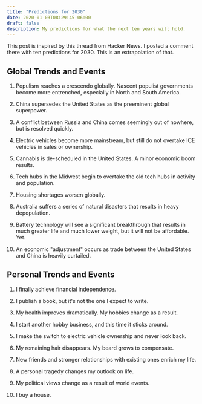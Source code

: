 ```yaml
---
title: "Predictions for 2030"
date: 2020-01-03T08:29:45-06:00
draft: false
description: My predictions for what the next ten years will hold.
---
```

This post is inspired by this thread from Hacker News. I posted a comment there
with ten predictions for 2030. This is an extrapolation of that.

## Global Trends and Events

1. Populism reaches a crescendo globally. Nascent populist governments become more entrenched, especially in North and South America.

2. China supersedes the United States as the preeminent global superpower.

3. A conflict between Russia and China comes seemingly out of nowhere, but is resolved quickly.

4. Electric vehicles become more mainstream, but still do not overtake ICE vehicles in sales or ownership.

5. Cannabis is de-scheduled in the United States. A minor economic boom results.

6. Tech hubs in the Midwest begin to overtake the old tech hubs in activity and population.

7. Housing shortages worsen globally.

8. Australia suffers a series of natural disasters that results in heavy depopulation.

9. Battery technology will see a significant breakthrough that results in much greater life and much lower weight, but it will not be affordable. Yet.

10. An economic "adjustment" occurs as trade between the United States and China is heavily curtailed.

## Personal Trends and Events

1. I finally achieve financial independence.

2. I publish a book, but it's not the one I expect to write.

3. My health improves dramatically. My hobbies change as a result.

4. I start another hobby business, and this time it sticks around.

5. I make the switch to electric vehicle ownership and never look back.

6. My remaining hair disappears. My beard grows to compensate.

7. New friends and stronger relationships with existing ones enrich my life.

8. A personal tragedy changes my outlook on life.

9. My political views change as a result of world events.

10. I buy a house.



